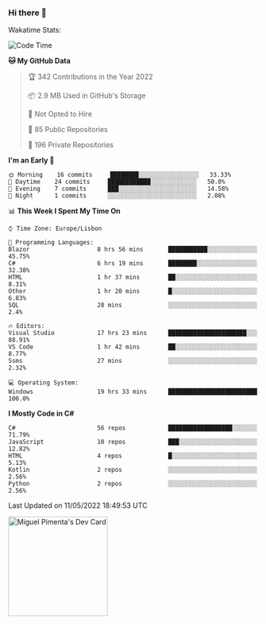 ### Hi there 👋

<!--
**miguelpimenta/miguelpimenta** is a ✨ _special_ ✨ repository because its `README.md` (this file) appears on your GitHub profile.

Here are some ideas to get you started:

- 🔭 I’m currently working on ...
- 🌱 I’m currently learning ...
- 👯 I’m looking to collaborate on ...
- 🤔 I’m looking for help with ...
- 💬 Ask me about ...
- 📫 How to reach me: ...
- 😄 Pronouns: ...
- ⚡ Fun fact: ...
-->

Wakatime Stats:
<!--START_SECTION:waka-->
![Code Time](http://img.shields.io/badge/Code%20Time-3%2C515%20hrs%2019%20mins-blue)

**🐱 My GitHub Data** 

> 🏆 342 Contributions in the Year 2022
 > 
> 📦 2.9 MB Used in GitHub's Storage 
 > 
> 🚫 Not Opted to Hire
 > 
> 📜 85 Public Repositories 
 > 
> 🔑 196 Private Repositories  
 > 
**I'm an Early 🐤** 

```text
🌞 Morning    16 commits     ████████░░░░░░░░░░░░░░░░░   33.33% 
🌆 Daytime    24 commits     ████████████░░░░░░░░░░░░░   50.0% 
🌃 Evening    7 commits      ███░░░░░░░░░░░░░░░░░░░░░░   14.58% 
🌙 Night      1 commits      ░░░░░░░░░░░░░░░░░░░░░░░░░   2.08%

```


📊 **This Week I Spent My Time On** 

```text
⌚︎ Time Zone: Europe/Lisbon

💬 Programming Languages: 
Blazor                   8 hrs 56 mins       ███████████░░░░░░░░░░░░░░   45.75% 
C#                       6 hrs 19 mins       ████████░░░░░░░░░░░░░░░░░   32.38% 
HTML                     1 hr 37 mins        ██░░░░░░░░░░░░░░░░░░░░░░░   8.31% 
Other                    1 hr 20 mins        █░░░░░░░░░░░░░░░░░░░░░░░░   6.83% 
SQL                      28 mins             ░░░░░░░░░░░░░░░░░░░░░░░░░   2.4%

🔥 Editors: 
Visual Studio            17 hrs 23 mins      ██████████████████████░░░   88.91% 
VS Code                  1 hr 42 mins        ██░░░░░░░░░░░░░░░░░░░░░░░   8.77% 
Ssms                     27 mins             ░░░░░░░░░░░░░░░░░░░░░░░░░   2.32%

💻 Operating System: 
Windows                  19 hrs 33 mins      █████████████████████████   100.0%

```

**I Mostly Code in C#** 

```text
C#                       56 repos            ██████████████████░░░░░░░   71.79% 
JavaScript               10 repos            ███░░░░░░░░░░░░░░░░░░░░░░   12.82% 
HTML                     4 repos             █░░░░░░░░░░░░░░░░░░░░░░░░   5.13% 
Kotlin                   2 repos             ░░░░░░░░░░░░░░░░░░░░░░░░░   2.56% 
Python                   2 repos             ░░░░░░░░░░░░░░░░░░░░░░░░░   2.56%

```



 Last Updated on 11/05/2022 18:49:53 UTC
<!--END_SECTION:waka-->

<a href="https://app.daily.dev/MiguelPimenta"><img src="https://api.daily.dev/devcards/05b7ad917b6047f3b1368fb0fe084ad8.png?r=sx6" width="200" alt="Miguel Pimenta's Dev Card"/></a>

